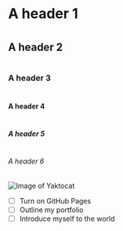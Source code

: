 # <h1>A header 1 </h1>
# <h2>A header 2 </h2>
# <h3>A header 3 </h3>
# <h4>A header 4 </h4>
# <h5>A header 5 </h5>
# <h6>A header 6 </h6>
![Image of Yaktocat](https://octodex.github.com/images/yaktocat.png)
- [ ] Turn on GitHub Pages
- [ ] Outline my portfolio
- [ ] Introduce myself to the world
